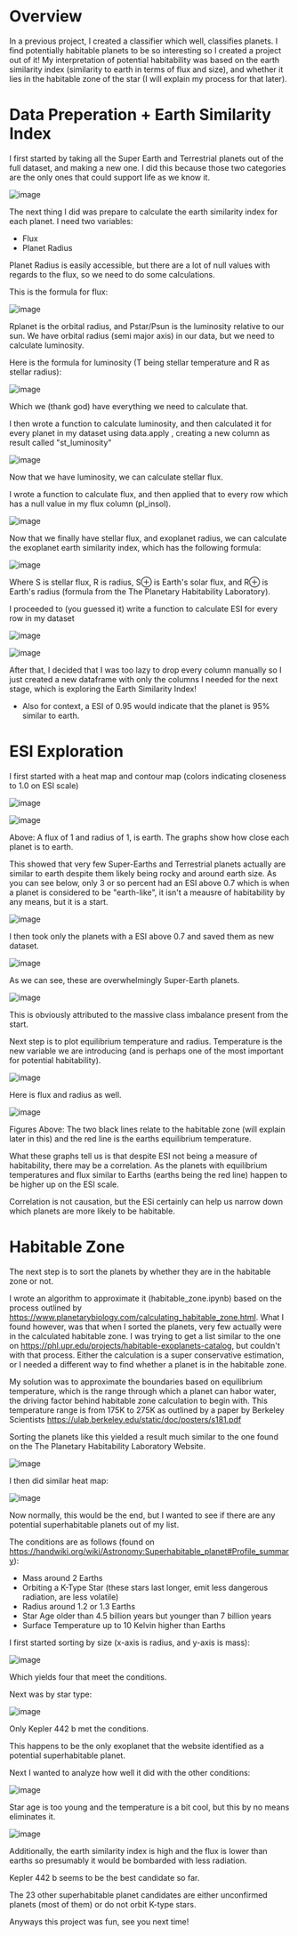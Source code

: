 # Overview 

In a previous project, I created a classifier which well, classifies planets. I find potentially habitable planets to be so interesting so I created a project out of it! My interpretation of potential habitability was based on the earth similarity index (similarity to earth in terms of flux and size), and whether it lies in the habitable zone of the star (I will explain my process for that later).

# Data Preperation + Earth Similarity Index 

I first started by taking all the Super Earth and Terrestrial planets out of the full dataset, and making a new one. I did this because those two categories are the only ones that could support life as we know it. 

![image](https://github.com/DylanBerger/Habitability/assets/82914031/fd344df1-1761-4a5a-a6ea-32205bb85b66)

The next thing I did was prepare to calculate the earth similarity index for each planet. I need two variables:
- Flux
- Planet Radius

Planet Radius is easily accessible, but there are a lot of null values with regards to the flux, so we need to do some calculations. 

This is the formula for flux: 

![image](https://github.com/DylanBerger/Habitability/assets/82914031/4cc4bc03-88e9-41a2-aa4f-49245107f6a0)

Rplanet is the orbital radius, and Pstar/Psun is the luminosity relative to our sun. We have orbital radius (semi major axis) in our data, but we need to calculate luminosity.

Here is the formula for luminosity (T being stellar temperature and R as stellar radius): 

![image](https://github.com/DylanBerger/Habitability/assets/82914031/a896cd34-637d-4730-baef-e590555fd08f)

Which we (thank god) have everything we need to calculate that. 

I then wrote a function to calculate luminosity, and then calculated it for every planet in my dataset using data.apply , creating a new column as result called "st_luminosity"

![image](https://github.com/DylanBerger/Habitability/assets/82914031/d5f59b6e-87ba-401f-a6e2-6c6232b9922c)

Now that we have luminosity, we can calculate stellar flux. 

I wrote a function to calculate flux, and then applied that to every row which has a null value in my flux column (pl_insol). 

![image](https://github.com/DylanBerger/Habitability/assets/82914031/dfed0baf-37e0-4efa-8a0a-6a24f560cab0)

Now that we finally have stellar flux, and exoplanet radius, we can calculate the exoplanet earth similarity index, which has the following formula: 

![image](https://github.com/DylanBerger/Habitability/assets/82914031/5a61d490-bd49-4b31-821d-c3aa014585da)

Where S is stellar flux, R is radius, S⊕ is Earth's solar flux, and R⊕ is Earth's radius (formula from the The Planetary Habitability Laboratory). 

I proceeded to (you guessed it) write a function to calculate ESI for every row in my dataset

![image](https://github.com/DylanBerger/Habitability/assets/82914031/3264b4c2-6a30-464c-9806-094ea3f8b377)

![image](https://github.com/DylanBerger/Habitability/assets/82914031/18d51e1f-994d-4c06-bceb-e0ce513c3436)

After that, I decided that I was too lazy to drop every column manually so I just created a new dataframe with only the columns I needed for the next stage, which is exploring the Earth Similarity Index!

- Also for context, a ESI of 0.95 would indicate that the planet is 95% similar to earth. 

# ESI Exploration 

I first started with a heat map and contour map (colors indicating closeness to 1.0 on ESI scale)

![image](https://github.com/DylanBerger/Habitability/assets/82914031/8d505d2d-9765-4e1b-83dd-7c1a3d1e729a)

![image](https://github.com/DylanBerger/Habitability/assets/82914031/ac1fb174-c957-450b-bbfa-3e8f99129e65)

Above: A flux of 1 and radius of 1, is earth. The graphs show how close each planet is to earth.

This showed that very few Super-Earths and Terrestrial planets actually are similar to earth despite them likely being rocky and around earth size. As you can see below, only 3 or so percent had an ESI above 0.7 which is when a planet is considered to be "earth-like", it isn't a meausre of habitability by any means, but it is a start. 

![image](https://github.com/DylanBerger/Habitability/assets/82914031/0c7590bb-b6f4-4c2d-8f43-2cd5e44549a9)

I then took only the planets with a ESI above 0.7 and saved them as new dataset.

![image](https://github.com/DylanBerger/Habitability/assets/82914031/44ee1156-ce84-403f-9ed0-e98572898e4e)

As we can see, these are overwhelmingly Super-Earth planets. 

![image](https://github.com/DylanBerger/Habitability/assets/82914031/8e3c8610-80b2-4ae1-a6b0-ef0d25b0c142)

This is obviously attributed to the massive class imbalance present from the start.

Next step is to plot equilibrium temperature and radius. Temperature is the new variable we are introducing (and is perhaps one of the most important for potential habitability). 

![image](https://github.com/DylanBerger/Habitability/assets/82914031/4f8e11f1-3c99-4d3c-b7a1-6e3639dfd291)

Here is flux and radius as well. 

![image](https://github.com/DylanBerger/Habitability/assets/82914031/4be85b4b-1e8c-47da-9209-ee910d5aa64e)

Figures Above: The two black lines relate to the habitable zone (will explain later in this) and the red line is the earths equilibrium temperature.

What these graphs tell us is that despite ESI not being a measure of habitability, there may be a correlation. As the planets with equilibrium temperatures and flux similar to Earths (earths being the red line) happen to be higher up on the ESI scale. 

Correlation is not causation, but the ESi certainly can help us narrow down which planets are more likely to be habitable. 

# Habitable Zone 

The next step is to sort the planets by whether they are in the habitable zone or not. 

I wrote an algorithm to approximate it (habitable_zone.ipynb) based on the process outlined by https://www.planetarybiology.com/calculating_habitable_zone.html. What I found however, was that when I sorted the planets, very few actually were in the calculated habitable zone. I was trying to get a list similar to the one on https://phl.upr.edu/projects/habitable-exoplanets-catalog, but couldn't with that process. Either the calculation is a super conservative estimation, or I needed a different way to find whether a planet is in the habitable zone.

My solution was to approximate the boundaries based on equilibrium temperature, which is the range through which a planet can habor water, the driving factor behind habitable zone calculation to begin with. This temperature range is from 175K to 275K as outlined by a paper by Berkeley Scientists https://ulab.berkeley.edu/static/doc/posters/s181.pdf

Sorting the planets like this yielded a result much similar to the one found on the The Planetary Habitability Laboratory Website. 

![image](https://github.com/DylanBerger/Habitability/assets/82914031/4d89e255-921f-4d8c-9d10-5d1f4c303a9a)

I then did similar heat map:

![image](https://github.com/DylanBerger/Habitability/assets/82914031/0ab0382c-8b95-4fe4-940a-b05f1375a990)

Now normally, this would be the end, but I wanted to see if there are any potential superhabitable planets out of my list. 

The conditions are as follows (found on https://handwiki.org/wiki/Astronomy:Superhabitable_planet#Profile_summary): 

- Mass around 2 Earths
- Orbiting a K-Type Star (these stars last longer, emit less dangerous radiation, are less volatile)
- Radius around 1.2 or 1.3 Earths
- Star Age older than 4.5 billion years but younger than 7 billion years
- Surface Temperature up to 10 Kelvin higher than Earths

I first started sorting by size (x-axis is radius, and y-axis is mass):

![image](https://github.com/DylanBerger/Habitability/assets/82914031/4400ae74-1af1-4b4f-9ba8-ed407d21dda9)

Which yields four that meet the conditions.

Next was by star type: 

![image](https://github.com/DylanBerger/Habitability/assets/82914031/d6830ef3-15e7-410c-bacf-29a791fd8fe7)

Only Kepler 442 b met the conditions. 

This happens to be the only exoplanet that the website identified as a potential superhabitable planet.

Next I wanted to analyze how well it did with the other conditions: 

![image](https://github.com/DylanBerger/Habitability/assets/82914031/a7cb354b-3ff5-4171-8ee1-2a41e762f9fe)

Star age is too young and the temperature is a bit cool, but this by no means eliminates it.

![image](https://github.com/DylanBerger/Habitability/assets/82914031/85a8e5a5-6cfe-4a2a-905c-27a1e8262076)

Additionally, the earth similarity index is high and the flux is lower than earths so presumably it would be bombarded with less radiation. 

Kepler 442 b seems to be the best candidate so far.

The 23 other superhabitable planet candidates are either unconfirmed planets (most of them) or do not orbit K-type stars.

Anyways this project was fun, see you next time!
